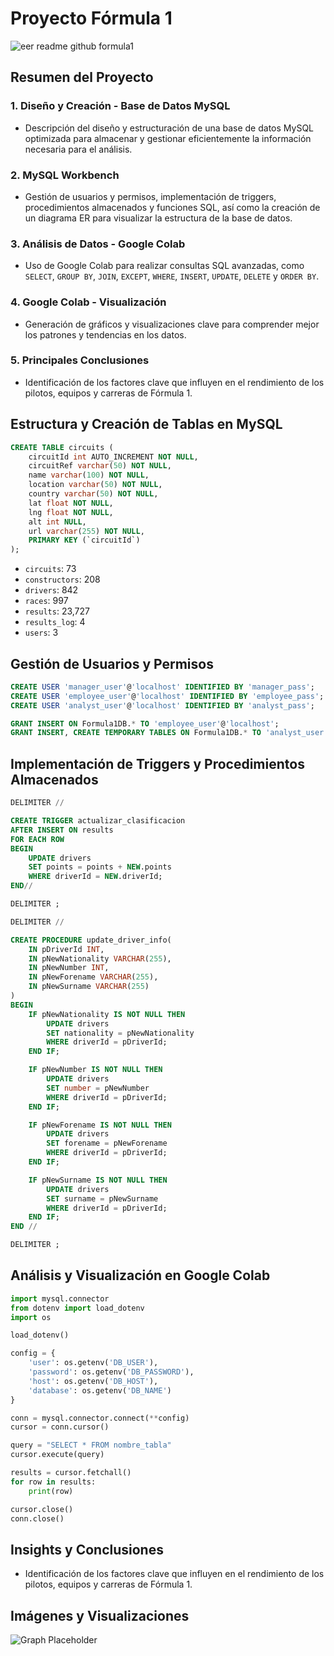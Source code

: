 # Proyecto Fórmula 1

![eer readme github formula1](https://github.com/user-attachments/assets/c90f9e0f-ff6a-452f-a85c-3478a69b0a61)

## Resumen del Proyecto

### 1. Diseño y Creación - Base de Datos MySQL
- Descripción del diseño y estructuración de una base de datos MySQL optimizada para almacenar y gestionar eficientemente la información necesaria para el análisis.

### 2. MySQL Workbench
- Gestión de usuarios y permisos, implementación de triggers, procedimientos almacenados y funciones SQL, así como la creación de un diagrama ER para visualizar la estructura de la base de datos.

### 3. Análisis de Datos - Google Colab
- Uso de Google Colab para realizar consultas SQL avanzadas, como `SELECT`, `GROUP BY`, `JOIN`, `EXCEPT`, `WHERE`, `INSERT`, `UPDATE`, `DELETE` y `ORDER BY`.

### 4. Google Colab - Visualización
- Generación de gráficos y visualizaciones clave para comprender mejor los patrones y tendencias en los datos.

### 5. Principales Conclusiones
- Identificación de los factores clave que influyen en el rendimiento de los pilotos, equipos y carreras de Fórmula 1.

## Estructura y Creación de Tablas en MySQL

```sql
CREATE TABLE circuits (
    circuitId int AUTO_INCREMENT NOT NULL,
    circuitRef varchar(50) NOT NULL,
    name varchar(100) NOT NULL,
    location varchar(50) NOT NULL,
    country varchar(50) NOT NULL,
    lat float NOT NULL,
    lng float NOT NULL,
    alt int NULL,
    url varchar(255) NOT NULL,
    PRIMARY KEY (`circuitId`)
);
```

- `circuits`: 73
- `constructors`: 208
- `drivers`: 842
- `races`: 997
- `results`: 23,727
- `results_log`: 4
- `users`: 3

## Gestión de Usuarios y Permisos

```sql
CREATE USER 'manager_user'@'localhost' IDENTIFIED BY 'manager_pass';
CREATE USER 'employee_user'@'localhost' IDENTIFIED BY 'employee_pass';
CREATE USER 'analyst_user'@'localhost' IDENTIFIED BY 'analyst_pass';

GRANT INSERT ON Formula1DB.* TO 'employee_user'@'localhost';
GRANT INSERT, CREATE TEMPORARY TABLES ON Formula1DB.* TO 'analyst_user'@'localhost';
```

## Implementación de Triggers y Procedimientos Almacenados

```sql
DELIMITER //

CREATE TRIGGER actualizar_clasificacion
AFTER INSERT ON results
FOR EACH ROW
BEGIN
    UPDATE drivers
    SET points = points + NEW.points
    WHERE driverId = NEW.driverId;
END//

DELIMITER ;

DELIMITER //

CREATE PROCEDURE update_driver_info(
    IN pDriverId INT,
    IN pNewNationality VARCHAR(255),
    IN pNewNumber INT,
    IN pNewForename VARCHAR(255),
    IN pNewSurname VARCHAR(255)
)
BEGIN
    IF pNewNationality IS NOT NULL THEN
        UPDATE drivers 
        SET nationality = pNewNationality 
        WHERE driverId = pDriverId;
    END IF;

    IF pNewNumber IS NOT NULL THEN
        UPDATE drivers 
        SET number = pNewNumber 
        WHERE driverId = pDriverId;
    END IF;

    IF pNewForename IS NOT NULL THEN
        UPDATE drivers 
        SET forename = pNewForename 
        WHERE driverId = pDriverId;
    END IF;

    IF pNewSurname IS NOT NULL THEN
        UPDATE drivers 
        SET surname = pNewSurname 
        WHERE driverId = pDriverId;
    END IF;
END //

DELIMITER ;
```

## Análisis y Visualización en Google Colab

```python
import mysql.connector
from dotenv import load_dotenv
import os

load_dotenv()

config = {
    'user': os.getenv('DB_USER'),
    'password': os.getenv('DB_PASSWORD'),
    'host': os.getenv('DB_HOST'),
    'database': os.getenv('DB_NAME')
}

conn = mysql.connector.connect(**config)
cursor = conn.cursor()

query = "SELECT * FROM nombre_tabla"
cursor.execute(query)

results = cursor.fetchall()
for row in results:
    print(row)

cursor.close()
conn.close()
```

## Insights y Conclusiones

- Identificación de los factores clave que influyen en el rendimiento de los pilotos, equipos y carreras de Fórmula 1.

## Imágenes y Visualizaciones

![Graph Placeholder](image_path_here)
